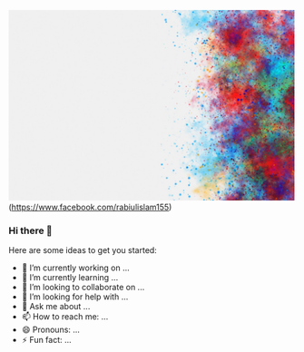 
![](https://raw.githubusercontent.com/mdrabiulis/mdrabiulis/mdrabiulis/bgImage/holi-color-background-white-background_24972-1830.jpg)(https://www.facebook.com/rabiulislam155)



### Hi there 👋


Here are some ideas to get you started:

- 🔭 I’m currently working on ...
- 🌱 I’m currently learning ...
- 👯 I’m looking to collaborate on ...
- 🤔 I’m looking for help with ...
- 💬 Ask me about ...
- 📫 How to reach me: ...
- 😄 Pronouns: ...
- ⚡ Fun fact: ...

